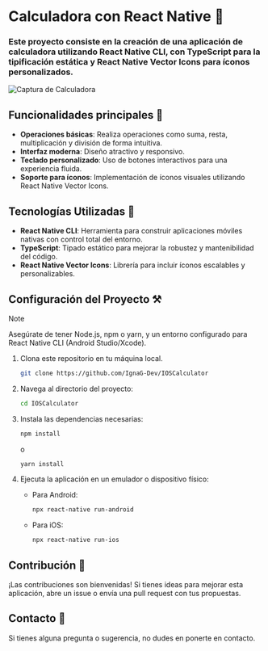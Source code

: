 
# Calculadora con React Native 🔢
### Este proyecto consiste en la creación de una aplicación de calculadora utilizando React Native CLI, con TypeScript para la tipificación estática y React Native Vector Icons para íconos personalizados.

![Captura de Calculadora](https://github.com/user-attachments/assets/5a17c321-7ca5-4813-a72f-97fd96e29280 "Interfaz de Calculadora")

## Funcionalidades principales 🌟
- **Operaciones básicas**: Realiza operaciones como suma, resta, multiplicación y división de forma intuitiva.
- **Interfaz moderna**: Diseño atractivo y responsivo.
- **Teclado personalizado**: Uso de botones interactivos para una experiencia fluida.
- **Soporte para íconos**: Implementación de íconos visuales utilizando React Native Vector Icons.

## Tecnologías Utilizadas 🧠
- **React Native CLI**: Herramienta para construir aplicaciones móviles nativas con control total del entorno.
- **TypeScript**: Tipado estático para mejorar la robustez y mantenibilidad del código.
- **React Native Vector Icons**: Librería para incluir íconos escalables y personalizables.

## Configuración del Proyecto ⚒️
>[!NOTE]
>Asegúrate de tener Node.js, npm o yarn, y un entorno configurado para React Native CLI (Android Studio/Xcode).

1. Clona este repositorio en tu máquina local.
   ```bash
   git clone https://github.com/IgnaG-Dev/IOSCalculator
   ```

2. Navega al directorio del proyecto:
   ```bash
   cd IOSCalculator
   ```

3. Instala las dependencias necesarias:
   ```bash
   npm install
   ```
   o
   ```bash
   yarn install
   ```

4. Ejecuta la aplicación en un emulador o dispositivo físico:
   - Para Android:
     ```bash
     npx react-native run-android
     ```
   - Para iOS:
     ```bash
     npx react-native run-ios
     ```

## Contribución 📢
¡Las contribuciones son bienvenidas! Si tienes ideas para mejorar esta aplicación, abre un issue o envía una pull request con tus propuestas.

## Contacto 👤
Si tienes alguna pregunta o sugerencia, no dudes en ponerte en contacto.
